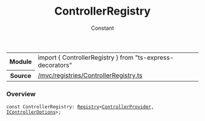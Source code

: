 
<header class="symbol-info-header"><h1 id="controllerregistry">ControllerRegistry</h1><label class="symbol-info-type-label const">Constant</label></header>
<!-- summary -->
<section class="symbol-info"><table class="is-full-width"><tbody><tr><th>Module</th><td><div class="lang-typescript"><span class="token keyword">import</span> { ControllerRegistry }&nbsp;<span class="token keyword">from</span>&nbsp;<span class="token string">"ts-express-decorators"</span></div></td></tr><tr><th>Source</th><td><a href="https://github.com/Romakita/ts-express-decorators/blob/v3.8.0/src//mvc/registries/ControllerRegistry.ts#L0-L0">/mvc/registries/ControllerRegistry.ts</a></td></tr></tbody></table></section>
<!-- overview -->


### Overview


<pre><code class="typescript-lang "><span class="token keyword">const</span> ControllerRegistry<span class="token punctuation">:</span> <a href="#api/common/core/registry"><span class="token">Registry</span></a><<a href="#api/common/mvc/controllerprovider"><span class="token">ControllerProvider</span></a><span class="token punctuation">,</span> <a href="#api/common/mvc/icontrolleroptions"><span class="token">IControllerOptions</span></a>><span class="token punctuation">;</span></code></pre>


<!-- Parameters -->

<!-- Description -->

<!-- Members -->

